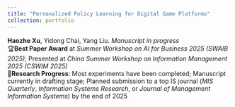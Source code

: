 ```yaml
---
title: "Personalized Policy Learning for Digital Game Platforms"
collection: portfolio
---
```

**Haozhe Xu**, Yidong Chai, Yang Liu. *Manuscript in progress*  
🏆**Best Paper Award** at *Summer Workshop on AI for Business 2025 (SWAIB 2025)*; Presented at *China Summer Workshop on Information Management 2025 (CSWIM 2025)*  
🧪**Research Progress**: Most experiments have been completed; Manuscript currently in drafting stage; Planned submission to a top IS journal (*MIS Quarterly*, *Information Systems Research*, or *Journal of Management Information Systems*) by the end of 2025





